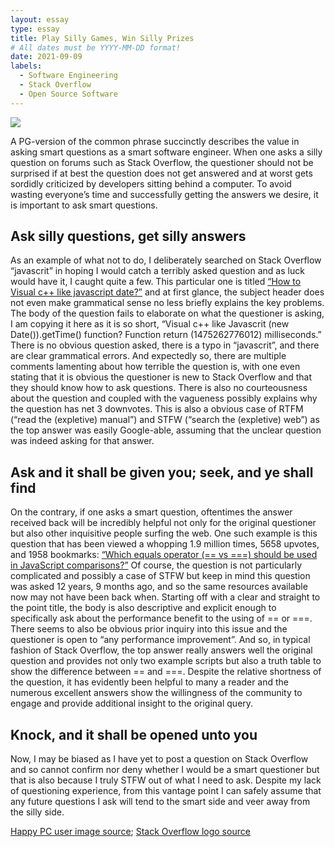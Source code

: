 ```yaml
---
layout: essay
type: essay
title: Play Silly Games, Win Silly Prizes
# All dates must be YYYY-MM-DD format!
date: 2021-09-09
labels:
  - Software Engineering
  - Stack Overflow
  - Open Source Software
---
```


<img class="ui medium left floated rounded image" src="../images/stack-overflow-happy.png">

A PG-version of the common phrase succinctly describes the value in asking smart questions as a smart software engineer. When one asks a silly question on forums such as Stack Overflow, the questioner should not be surprised if at best the question does not get answered and at worst gets sordidly criticized by developers sitting behind a computer. To avoid wasting everyone’s time and successfully getting the answers we desire, it is important to ask smart questions.

## Ask silly questions, get silly answers

As an example of what not to do, I deliberately searched on Stack Overflow “javascrit” in hoping I would catch a terribly asked question and as luck would have it, I caught quite a few. This particular one is titled [“How to Visual c++ like javascript date?”](https://stackoverflow.com/questions/39798589/how-to-visual-c-like-javascript-date) and at first glance, the subject header does not even make grammatical sense no less briefly explains the key problems. The body of the question fails to elaborate on what the questioner is asking, I am copying it here as it is so short, “Visual c++ like Javascrit (new Date()).getTime() function? Function return (1475262776012) milliseconds.” There is no obvious question asked, there is a typo in “javascrit”, and there are clear grammatical errors. And expectedly so, there are multiple comments lamenting about how terrible the question is, with one even stating that it is obvious the questioner is new to Stack Overflow and that they should know how to ask questions. There is also no courteousness about the question and coupled with the vagueness possibly explains why the question has net 3 downvotes. This is also a obvious case of RTFM (“read the (expletive) manual”) and STFW (“search the (expletive) web”) as the top answer was easily Google-able, assuming that the unclear question was indeed asking for that answer.

## Ask and it shall be given you; seek, and ye shall find

On the contrary, if one asks a smart question, oftentimes the answer received back will be incredibly helpful not only for the original questioner but also other inquisitive people surfing the web. One such example is this question that has been viewed a whopping 1.9 million times, 5658 upvotes, and 1958 bookmarks: [“Which equals operator (== vs ===) should be used in JavaScript comparisons?”](https://stackoverflow.com/questions/359494/which-equals-operator-vs-should-be-used-in-javascript-comparisons) Of course, the question is not particularly complicated and possibly a case of STFW but keep in mind this question was asked 12 years, 9 months ago, and so the same resources available now may not have been back when. Starting off with a clear and straight to the point title, the body is also descriptive and explicit enough to specifically ask about the performance benefit to the using of == or ===. There seems to also be obvious prior inquiry into this issue and the questioner is open to “any performance improvement”. And so, in typical fashion of Stack Overflow, the top answer really answers well the original question and provides not only two example scripts but also a truth table to show the difference between == and ===. Despite the relative shortness of the question, it has evidently been helpful to many a reader and the numerous excellent answers show the willingness of the community to engage and provide additional insight to the original query.

## Knock, and it shall be opened unto you

Now, I may be biased as I have yet to post a question on Stack Overflow and so cannot confirm nor deny whether I would be a smart questioner but that is also because I truly STFW out of what I need to ask. Despite my lack of questioning experience, from this vantage point I can safely assume that any future questions I ask will tend to the smart side and veer away from the silly side.

[Happy PC user image source](https://i0.wp.com/www.introtodigital.com/wp-content/uploads/2020/01/Happy-PC-user.png?w=1000&ssl=1); [Stack Overflow logo source](https://cdn.worldvectorlogo.com/logos/stack-overflow.svg)
